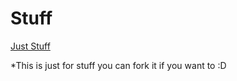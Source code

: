 # Stuff
[Just Stuff](https://dsc.gg/defaultt)

*This is just for stuff you can fork it if you want to :D
